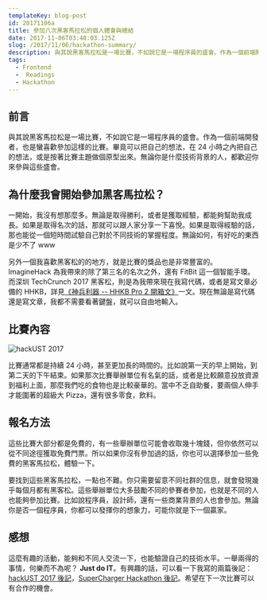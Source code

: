 ```yaml
---
templateKey: blog-post
id: 20171106a
title: 參加八次黑客馬拉松的個人體會與總結
date: 2017-11-06T03:48:03.125Z
slug: /2017/11/06/hackathon-summary/
description: 與其說黑客馬拉松是一場比賽，不如說它是一場程序員的盛會。作為一個前端開發者，也是蠻喜歡參加這樣的比賽。畢竟可以把自己的想法，在 24 小時之內把自己的想法，或是按著比賽主題做個原型出來。無論你是什麼技術背景的人，都歡迎你來參與這些盛會。
tags:
  - Frontend
  -  Readings
  - Hackathon
---
```


## 前言

與其說黑客馬拉松是一場比賽，不如說它是一場程序員的盛會。作為一個前端開發者，也是蠻喜歡參加這樣的比賽。畢竟可以把自己的想法，在 24 小時之內把自己的想法，或是按著比賽主題做個原型出來。無論你是什麼技術背景的人，都歡迎你來參與這些盛會。

## 為什麼我會開始參加黑客馬拉松？

一開始，我沒有想那麼多。無論是取得勝利，或者是獲取經驗，都能夠幫助我成長。如果是取得名次的話，那就可以跟人家分享一下喜悅。如果是取得經驗的話，那也能從一個短時間試驗自己對於不同技術的掌握程度。無論如何，有好吃的東西是少不了 www

另外一個我喜歡黑客松的的地方，就是比賽的獎品也是非常豐富的。ImagineHack 為我帶來的除了第三名的名次之外，還有 FitBit 這一個智能手環。而深圳 TechCrunch 2017 黑客松，則是為我帶來現在我寫代碼，或者是寫文章必備的 HHKB，詳見[《神兵利器 -- HHKB Pro 2 開箱文》][1]一文。現在無論是寫代碼還是寫文章，我都不需要看著鍵盤，就可以自由地輸入。

## 比賽內容

![hackUST 2017][2]

比賽通常都是持續 24 小時，甚至更加長的時間的。比如說第一天的早上開始，到第二天的下午結束。如果那次比賽舉辦單位有名氣的話，或者是比較願意投放資源到福利上面，那麼我們吃的食物也是比較豪華的。當中不乏自助餐，要兩個人伸手才能圍著的超級大 Pizza，還有很多零食，飲料。

## 報名方法

這些比賽大部分都是免費的，有一些舉辦單位可能會收取幾十塊錢，但你依然可以從不同途徑獲取免費門票。所以如果你沒有參加過的話，你也可以選擇參加一些免費的黑客馬拉松，體驗一下。

要找到這些黑客馬拉松，一點也不難。你只需要留意不同社群的信息，就會發現幾乎每個月都有黑客松。這些舉辦單位大多鼓勵不同的參賽者參加，也就是不同的人也能夠參加比賽。比如說程序員，設計師，還有一些商業背景的人也會參加。無論你是否一個程序員，你都可以發揮你的想象力，可能你就是下一個贏家。

## 感想

這麼有趣的活動，能夠和不同人交流一下，也能驗證自己的技術水平。一舉兩得的事情，何樂而不為呢？ **Just do IT**。有興趣的話，可以看一下我寫的兩篇後記：[hackUST 2017 後記][3]，[SuperCharger Hackathon 後記][4]。希望在下一次比賽可以有合作的機會。

[1]: /2017/07/02/introduction-to-hhkb-pro-2/
[2]: https://i.imgur.com/IJPUhSJ.jpg
[3]: 2017/04/23/hackUST-2017-hackathon-summary/
[4]: /2017/02/19/supercharger-hackathon
